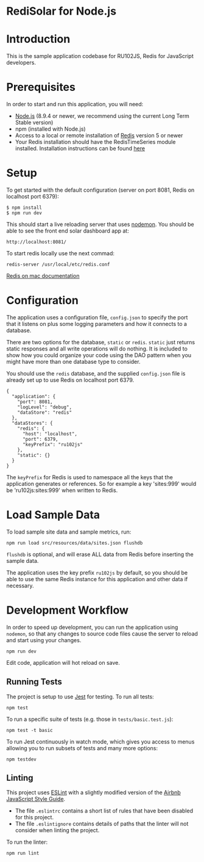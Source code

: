 # RediSolar for Node.js

# Introduction

This is the sample application codebase for RU102JS, Redis for JavaScript developers.

# Prerequisites

In order to start and run this application, you will need:

* [Node.js](https://nodejs.org/en/download/) (8.9.4 or newer, we recommend using the current Long Term Stable version)
* npm (installed with Node.js)
* Access to a local or remote installation of [Redis](https://redis.io/download) version 5 or newer
* Your Redis installation should have the RedisTimeSeries module installed.  Installation instructions can be found [here](https://oss.redislabs.com/redistimeseries/#setup)

# Setup

To get started with the default configuration (server on port 8081, Redis on localhost port 6379):

```
$ npm install
$ npm run dev
```

This should start a live reloading server that uses [nodemon](https://www.npmjs.com/package/nodemon).  You should be able to see the front end solar dashboard app at: 

```
http://localhost:8081/
```

To start redis locally use the next commad:
```
redis-server /usr/local/etc/redis.conf
```

[Redis on mac documentation](https://medium.com/@petehouston/install-and-config-redis-on-mac-os-x-via-homebrew-eb8df9a4f298)

# Configuration 

The application uses a configuration file, `config.json` to specify the port that it listens 
on plus some logging parameters and how it connects to a database.

There are two options for the database, `static` or `redis`.  `static` just returns static 
responses and all write operations will do nothing.  It is included to show how you could 
organize your code using the DAO pattern when you might have more than one database type 
to consider.

You should use the `redis` database, and the supplied `config.json` file is already set up 
to use Redis on localhost port 6379.

```
{
  "application": {
    "port": 8081,
    "logLevel": "debug",
    "dataStore": "redis"
  },
  "dataStores": {
    "redis": {
      "host": "localhost",
      "port": 6379,
      "keyPrefix": "ru102js"
    },
    "static": {}
  }
}
```

The `keyPrefix` for Redis is used to namespace all the keys that the application generates or 
references.  So for example a key 'sites:999' would be 'ru102js:sites:999' when written to Redis.

# Load Sample Data

To load sample site data and sample metrics, run:

```
npm run load src/resources/data/sites.json flushdb
```

`flushdb` is optional, and will erase ALL data from Redis before inserting the sample data.

The application uses the key prefix `ru102js` by default, so you should be able to use the 
same Redis instance for this application and other data if necessary.

# Development Workflow

In order to speed up development, you can run the application using `nodemon`, so that any 
changes to source code files cause the server to reload and start using your changes.

```
npm run dev
```

Edit code, application will hot reload on save.

## Running Tests

The project is setup to use [Jest](https://jestjs.io/en/) for testing.  To run all tests:

```
npm test
```

To run a specific suite of tests (e.g. those in `tests/basic.test.js`):

```
npm test -t basic
```

To run Jest continuously in watch mode, which gives you access to menus allowing you to run 
subsets of tests and many more options:

```
npm testdev
```

## Linting

This project uses [ESLint](https://eslint.org/) with a slightly modified version of the 
[Airbnb JavaScript Style Guide](https://github.com/airbnb/javascript).

* The file `.eslintrc` contains a short list of rules that have been disabled for this project.
* The file `.eslintignore` contains details of paths that the linter will not consider when 
linting the project.

To run the linter:

```
npm run lint
```
